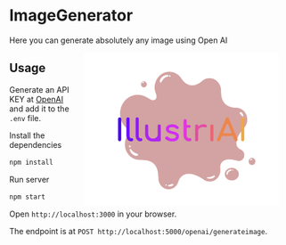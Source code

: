# ImageGenerator

Here you can generate absolutely any image using Open AI

<img src="https://raw.githubusercontent.com/lkeey/ImageGenerator/main/logo.png" width="350" align="right" hspace="20">

## Usage

Generate an API KEY at [OpenAI](https://beta.openai.com/) and add it to the `.env` file.

Install the dependencies

```bash
npm install
```

Run server

```bash
npm start
```

Open `http://localhost:3000` in your browser.

The endpoint is at `POST http://localhost:5000/openai/generateimage`.


